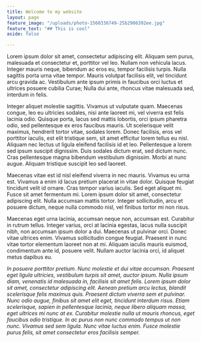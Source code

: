 ```yaml
---
title: Welcome to my website
layout: page
feature_image: "/uploads/photo-1560336749-25b2906392ee.jpg"
feature_text: "## This is cool"
aside: false

---
```

Lorem ipsum dolor sit amet, consectetur adipiscing elit. Aliquam sem purus, malesuada et consectetur et, porttitor vel leo. Nullam non vehicula lacus. Integer mauris neque, bibendum ac eros eu, tempor facilisis turpis. Nulla sagittis porta urna vitae tempor. Mauris volutpat facilisis elit, vel tincidunt arcu gravida ac. Vestibulum ante ipsum primis in faucibus orci luctus et ultrices posuere cubilia Curae; Nulla dui ante, rhoncus vitae malesuada sed, interdum in felis.

Integer aliquet molestie sagittis. Vivamus ut vulputate quam. Maecenas congue, leo eu ultricies sodales, nisi ante laoreet mi, vel viverra est felis lacinia odio. Quisque porta, lacus sed mattis lobortis, orci ipsum pharetra odio, sed pellentesque ex eros faucibus mauris. Ut scelerisque velit maximus, hendrerit tortor vitae, sodales lorem. Donec facilisis, eros vel porttitor iaculis, est elit tristique sem, sit amet efficitur lorem tellus eu nisl. Aliquam nec lectus ut ligula eleifend facilisis id et leo. Pellentesque a lorem sed ipsum suscipit dignissim. Duis sodales dictum erat, sed dictum nunc. Cras pellentesque magna bibendum vestibulum dignissim. Morbi at nunc augue. Aliquam tristique suscipit leo sed laoreet.

Maecenas vitae est id nisl eleifend viverra in nec mauris. Vivamus eu urna est. Vivamus a enim id lacus pretium placerat in vitae dolor. Quisque feugiat tincidunt velit id ornare. Cras tempor varius iaculis. Sed eget aliquet mi. Fusce sit amet fermentum mi. Lorem ipsum dolor sit amet, consectetur adipiscing elit. Nulla accumsan mattis tortor. Integer sollicitudin, arcu et posuere dictum, neque nulla commodo nisl, vel finibus tortor mi non risus.

Maecenas eget urna lacinia, accumsan neque non, accumsan est. Curabitur in rutrum tellus. Integer varius, orci at lacinia egestas, lacus nulla suscipit nibh, non accumsan ipsum dolor a dui. Maecenas ut pulvinar orci. Donec vitae ultrices enim. Vivamus sollicitudin congue feugiat. Praesent in nunc vitae tortor elementum laoreet non at mi. Aliquam iaculis mauris euismod, condimentum ante id, posuere velit. Nullam auctor lacinia orci, id aliquet metus dapibus eu.

_In posuere porttitor pretium. Nunc molestie et dui vitae accumsan. Praesent eget ligula ultricies, vestibulum turpis sit amet, auctor ipsum. Nulla ipsum diam, venenatis id malesuada in, facilisis sit amet felis. Lorem ipsum dolor sit amet, consectetur adipiscing elit. Aenean pretium arcu lectus, blandit scelerisque felis maximus quis. Praesent dictum viverra sem et pulvinar. Nunc odio augue, finibus sit amet elit eget, tincidunt interdum risus. Etiam scelerisque, sapien in pellentesque lacinia, neque libero aliquam massa, eget ultrices mi nunc at ex. Curabitur molestie nulla ut mauris rhoncus, eget faucibus odio tristique. In ac purus non nunc commodo tempus ut non nunc. Vivamus sed sem ligula. Nunc vitae luctus enim. Fusce molestie purus felis, sit amet consectetur eros facilisis semper._